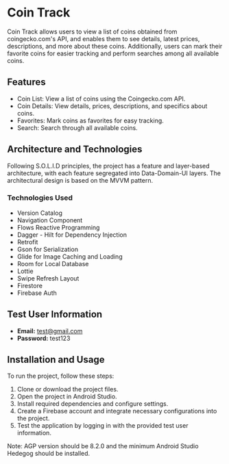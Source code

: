# Coin Track

Coin Track allows users to view a list of coins obtained from coingecko.com's API, and enables them to see details, latest prices, descriptions, and more about these coins. Additionally, users can mark their favorite coins for easier tracking and perform searches among all available coins.

## Features

- Coin List: View a list of coins using the Coingecko.com API.
- Coin Details: View details, prices, descriptions, and specifics about coins.
- Favorites: Mark coins as favorites for easy tracking.
- Search: Search through all available coins.

## Architecture and Technologies

Following S.O.L.I.D principles, the project has a feature and layer-based architecture, with each feature segregated into Data-Domain-UI layers. The architectural design is based on the MVVM pattern.

### Technologies Used

- Version Catalog
- Navigation Component
- Flows Reactive Programming
- Dagger - Hilt for Dependency Injection
- Retrofit
- Gson for Serialization
- Glide for Image Caching and Loading
- Room for Local Database
- Lottie
- Swipe Refresh Layout
- Firestore
- Firebase Auth

## Test User Information

- **Email:** test@gmail.com
- **Password:** test123

## Installation and Usage

To run the project, follow these steps:

1. Clone or download the project files.
2. Open the project in Android Studio.
3. Install required dependencies and configure settings.
4. Create a Firebase account and integrate necessary configurations into the project.
5. Test the application by logging in with the provided test user information.

Note: AGP version should be 8.2.0 and the minimum Android Studio Hedegog should be installed.
